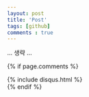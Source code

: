 ```yaml
---
layout: post
title: 'Post'
tags: [github]
comments : true
---
```


<div class="post">
  ... 생략 ...
</div>

{% if page.comments %}
<div id="post-disqus" class="container">
{% include disqus.html %}
</div>
{% endif %}
